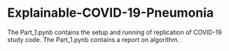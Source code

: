 # Explainable-COVID-19-Pneumonia
The Part_1.pynb contains the setup and running of replication of COVID-19 study code.
The Part_1.pynb contains a report on algorithm.
 
